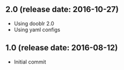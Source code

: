 ## 2.0 (release date: 2016-10-27)

 * Using dooblr 2.0
 * Using yaml configs

## 1.0 (release date: 2016-08-12)

 * Initial commit

